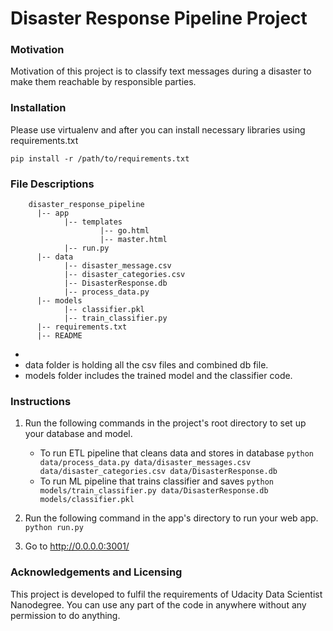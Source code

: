 # Disaster Response Pipeline Project

### Motivation
Motivation of this project is to classify text messages during a disaster to make them reachable by responsible parties. 

### Installation
Please use virtualenv and after you can install necessary libraries using requirements.txt

`pip install -r /path/to/requirements.txt`

### File Descriptions
        disaster_response_pipeline
          |-- app
                |-- templates
                        |-- go.html
                        |-- master.html
                |-- run.py
          |-- data
                |-- disaster_message.csv
                |-- disaster_categories.csv
                |-- DisasterResponse.db
                |-- process_data.py
          |-- models
                |-- classifier.pkl
                |-- train_classifier.py
          |-- requirements.txt
          |-- README
* 
* data folder is holding all the csv files and combined db file.
* models folder includes the trained model and the classifier code.

### Instructions
1. Run the following commands in the project's root directory to set up your database and model.

    - To run ETL pipeline that cleans data and stores in database
        `python data/process_data.py data/disaster_messages.csv data/disaster_categories.csv data/DisasterResponse.db`
    - To run ML pipeline that trains classifier and saves
        `python models/train_classifier.py data/DisasterResponse.db models/classifier.pkl`

2. Run the following command in the app's directory to run your web app.
    `python run.py`

3. Go to http://0.0.0.0:3001/

### Acknowledgements and Licensing
This project is developed to fulfil the requirements of Udacity Data Scientist Nanodegree. You can use any part of the code in anywhere without any permission to do anything.
